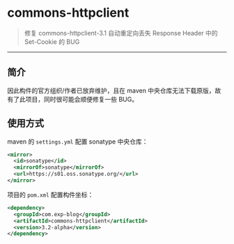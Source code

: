 # commons-httpclient

> 修复 commons-httpclient-3.1 自动重定向丢失 Response Header 中的 Set-Cookie 的 BUG

------

## 简介

因此构件的官方组织/作者已放弃维护，且在 maven 中央仓库无法下载原版，故有了此项目，同时很可能会顺便修复一些 BUG。

## 使用方式

maven 的 `settings.yml` 配置 sonatype 中央仓库：

```xml
<mirror>
  <id>sonatype</id>
  <mirrorOf>sonatype</mirrorOf>
  <url>https://s01.oss.sonatype.org/</url>
</mirror>
```

项目的 `pom.xml` 配置构件坐标：

```xml
<dependency>
  <groupId>com.exp-blog</groupId>
  <artifactId>commons-httpclient</artifactId>
  <version>3.2-alpha</version>
</dependency>
```

